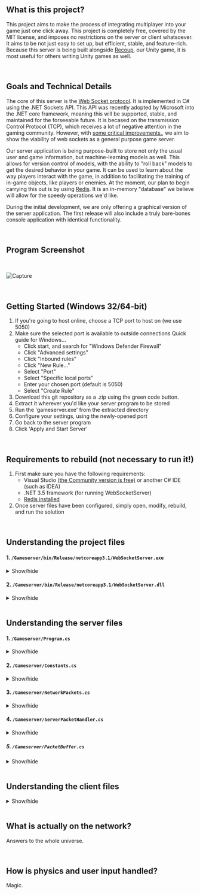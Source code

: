 
## What is this project?

This project aims to make the process of integrating multiplayer into your game just one click away. This project is completely free, covered by the MIT license, and imposes no restrictions on the server or client whatsoever. It aims to be not just easy to set up, but efficient, stable, and feature-rich. Because this server is being built alongside [Recoup](https://github.com/TiltedGames/Recoup), our Unity game, it is most useful for others writing Unity games as well. 

<br />

## Goals and Technical Details

The core of this server is  the [Web Socket protocol](https://en.wikipedia.org/wiki/WebSocket). It is implemented in C# using the .NET Sockets API. This API was recently adopted by Microsoft into the .NET core framework, meaning this will be supported, stable, and maintained for the forseeable future. It is becased on the transmission Control Protocol (TCP), which receives a lot of negative attention in the gaming community. However, with [some critical improvements.](https://stackoverflow.com/questions/16945345/differences-between-tcp-sockets-and-web-sockets-one-more-time), we aim to show the viability of web sockets as a general purpose game server. 

Our server application is being purpose-built to store not only the usual user and game information, but machine-learning models as well. This allows for version control of models, with the ability to "roll back" models to get the desired behavior in your game. It can be used to learn about the way players interact with the game, in addition to facilitating the training of in-game objects, like players or enemies. At the moment, our plan to begin carrying this out is by using [Redis](https://redis.io/). It is an in-memory "database" we believe will allow for the speedy operations we'd like.

During the initial development, we are only offering a graphical version of the server application. The first release will also include a truly bare-bones console application with identical functionality. 

<br />

## Program Screenshot

<br />

![Capture](https://user-images.githubusercontent.com/25698069/119578230-fd625980-bd70-11eb-8d0e-011a943b2646.PNG)

<br />


## Getting Started (Windows 32/64-bit)
1. If you're going to host online, choose a TCP port to host on (we use 5050)
2. Make sure the selected port is available to outside connections
   Quick guide for Windows...
   - Click start, and search for "Windows Defender Firewall"
   - Click "Advanced settings"
   - Click "Inbound rules"
   - Click "New Rule..."
   - Select "Port"
   - Select "Specific local ports"
   - Enter your chosen port (default is 5050)
   - Select "Create Rule"
3. Download this git repository as a .zip using the green code button.
4. Extract it wherever you'd like your server program to be stored
5. Run the 'gameserver.exe' from the extracted directory
6. Configure your settings, using the newly-opened port
7. Go back to the server program
8. Click 'Apply and Start Server'

<br />

## Requirements to rebuild (not necessary to run it!)
1. First make sure you have the following requirements:
   - Visual Studio [(the Community version is free)](https://visualstudio.microsoft.com/downloads/) or another C# IDE (such as IDEA)
   - .NET 3.5 framework (for running WebSocketServer)
   - [Redis installed](https://redis.io/topics/quickstart)
2. Once server files have been configured, simply open, modify, rebuild, and run the solution

<br />

## Understanding the project files

#### 1. ```/Gameserver/bin/Release/netcoreapp3.1/WebSocketServer.exe```

<details>
   <summary>Show/hide</summary>
   
   This is where the compiled program will be. Run this to start the server.
</details>

#### 2. ```/Gameserver/bin/Release/netcoreapp3.1/WebSocketServer.dll```
<details>
   <summary>Show/hide</summary>
   
   This is also made by VS but you shouldn't need to touch it. No need to link it to Unity, as it's separate from the client entirely. 
</details>

<br />

## Understanding the server files

#### 1. ```/Gameserver/Program.cs```

<details>
   <summary>Show/hide</summary>
   
   The main method of server is here. It just initializes network packages, sets up the server, and waits for input so the console doesn't close. 
</details>

#### 2. ```/Gameserver/Constants.cs```

<details>
   <summary>Show/hide</summary>
   Find constants like the server IP, port, and maximum connection queue size, here.
   
 </details>
 
 #### 3. ```/Gameserver/NetworkPackets.cs```
 
 <details>
   <summary>Show/hide</summary>
   
   The types of network packets we can send from client to server and server to client are defined here. Each is in its own enum. The integer associated each determines the handler function that is executed in ServerPackHandler.cs. 
 </details>
 
 #### 4. ```/Gameserver/ServerPacketHandler.cs```
 
 <details>
   <summary>Show/hide</summary>
   
   This file has our InitializeNetworkPackages method, which fills our dictionary assiociating our packets with their handler functions. It defines each packet handler (i.e. what to do with each type of packet it gets from the client). 
</details>

##### 5. ```/Gameserver/PacketBuffer.cs```

 <details>
   <summary>Show/hide</summary>
   
   This is out network packet buffer.
</details>

<br />

## Understanding the client files

<details>
   <summary>Show/hide</summary>
   
   #### 1. ```/Assets/Scripts/Network/WebSocketClient```

</details>

<br />

## What is actually on the network?

Answers to the whole universe.

<br />

## How is physics and user input handled?

Magic.

<br />
